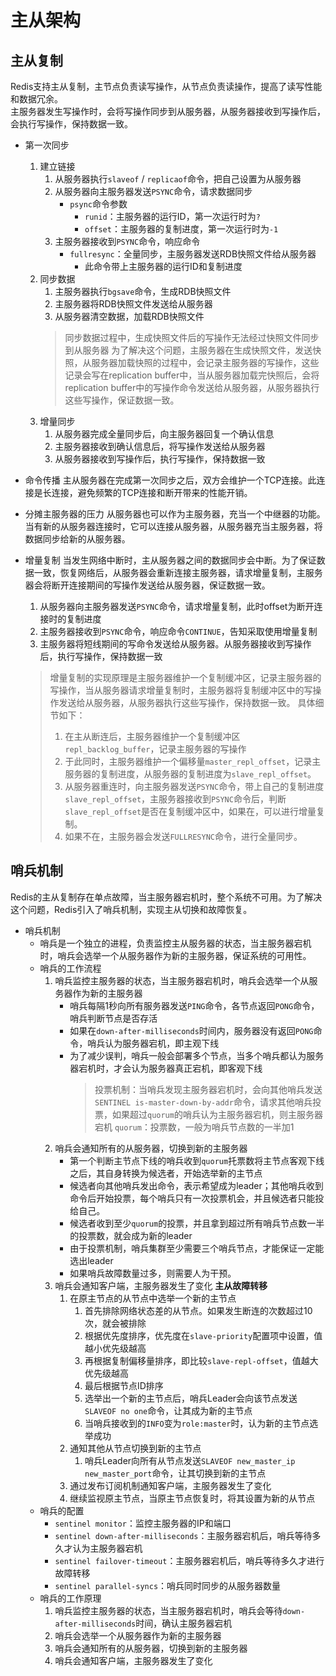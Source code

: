 # 主从架构

## 主从复制

Redis支持主从复制，主节点负责读写操作，从节点负责读操作，提高了读写性能和数据冗余。  
主服务器发生写操作时，会将写操作同步到从服务器，从服务器接收到写操作后，会执行写操作，保持数据一致。

- 第一次同步
   1. 建立链接
      1. 从服务器执行`slaveof` / `replicaof`命令，把自己设置为从服务器
      2. 从服务器向主服务器发送`PSYNC`命令，请求数据同步
          - `psync`命令参数
            - `runid`：主服务器的运行ID，第一次运行时为`?`
            - `offset`：主服务器的复制进度，第一次运行时为`-1`
      3. 主服务器接收到`PSYNC`命令，响应命令
          - `fullresync`：全量同步，主服务器发送RDB快照文件给从服务器
            - 此命令带上主服务器的运行ID和复制进度
   2. 同步数据
      1. 主服务器执行`bgsave`命令，生成RDB快照文件
      2. 主服务器将RDB快照文件发送给从服务器
      3. 从服务器清空数据，加载RDB快照文件
      > 同步数据过程中，生成快照文件后的写操作无法经过快照文件同步到从服务器
      > 为了解决这个问题，主服务器在生成快照文件，发送快照，从服务器加载快照的过程中，会记录主服务器的写操作，这些记录会写在replication buffer中，当从服务器加载完快照后，会将replication buffer中的写操作命令发送给从服务器，从服务器执行这些写操作，保证数据一致。
   3. 增量同步
      1. 从服务器完成全量同步后，向主服务器回复一个确认信息
      2. 主服务器接收到确认信息后，将写操作发送给从服务器
      3. 从服务器接收到写操作后，执行写操作，保持数据一致

- 命令传播
  主从服务器在完成第一次同步之后，双方会维护一个TCP连接。此连接是长连接，避免频繁的TCP连接和断开带来的性能开销。

- 分摊主服务器的压力
   从服务器也可以作为主服务器，充当一个中继器的功能。当有新的从服务器连接时，它可以连接从服务器，从服务器充当主服务器，将数据同步给新的从服务器。

- 增量复制
   当发生网络中断时，主从服务器之间的数据同步会中断。为了保证数据一致，恢复网络后，从服务器会重新连接主服务器，请求增量复制，主服务器会将断开连接期间的写操作发送给从服务器，保证数据一致。
   1. 从服务器向主服务器发送`PSYNC`命令，请求增量复制，此时offset为断开连接时的复制进度
   2. 主服务器接收到`PSYNC`命令，响应命令`CONTINUE`，告知采取使用增量复制
   3. 主服务器将短线期间的写命令发送给从服务器。从服务器接收到写操作后，执行写操作，保持数据一致
    > 增量复制的实现原理是主服务器维护一个复制缓冲区，记录主服务器的写操作，当从服务器请求增量复制时，主服务器将复制缓冲区中的写操作发送给从服务器，从服务器执行这些写操作，保持数据一致。
    > 具体细节如下：
    > 1. 在主从断连后，主服务器维护一个复制缓冲区`repl_backlog_buffer`，记录主服务器的写操作
    > 2. 于此同时，主服务器维护一个偏移量`master_repl_offset`，记录主服务器的复制进度，从服务器的复制进度为`slave_repl_offset`。
    > 3. 从服务器重连时，向主服务器发送`PSYNC`命令，带上自己的复制进度`slave_repl_offset`，主服务器接收到`PSYNC`命令后，判断`slave_repl_offset`是否在复制缓冲区中，如果在，可以进行增量复制。
    > 4. 如果不在，主服务器会发送`FULLRESYNC`命令，进行全量同步。

## 哨兵机制

Redis的主从复制存在单点故障，当主服务器宕机时，整个系统不可用。为了解决这个问题，Redis引入了哨兵机制，实现主从切换和故障恢复。

- 哨兵机制
  - 哨兵是一个独立的进程，负责监控主从服务器的状态，当主服务器宕机时，哨兵会选举一个从服务器作为新的主服务器，保证系统的可用性。
  - 哨兵的工作流程
    1. 哨兵监控主服务器的状态，当主服务器宕机时，哨兵会选举一个从服务器作为新的主服务器
        - 哨兵每隔1秒向所有服务器发送`PING`命令，各节点返回`PONG`命令，哨兵判断节点是否存活
        - 如果在`down-after-milliseconds`时间内，服务器没有返回`PONG`命令，哨兵认为服务器宕机，即主观下线
        - 为了减少误判，哨兵一般会部署多个节点，当多个哨兵都认为服务器宕机时，才会认为服务器真正宕机，即客观下线
           > 投票机制：当哨兵发现主服务器宕机时，会向其他哨兵发送`SENTINEL is-master-down-by-addr`命令，请求其他哨兵投票，如果超过`quorum`的哨兵认为主服务器宕机，则主服务器宕机
           > `quorum`：投票数，一般为哨兵节点数的一半加1
    2. 哨兵会通知所有的从服务器，切换到新的主服务器
        - 第一个判断主节点下线的哨兵收到`quorum`托票数将主节点客观下线之后，其自身转换为候选者，开始选举新的主节点
        - 候选者向其他哨兵发出命令，表示希望成为leader；其他哨兵收到命令后开始投票，每个哨兵只有一次投票机会，并且候选者只能投给自己。
        - 候选者收到至少`quorum`的投票，并且拿到超过所有哨兵节点数一半的投票数，就会成为新的leader
        - 由于投票机制，哨兵集群至少需要三个哨兵节点，才能保证一定能选出leader
        - 如果哨兵故障数量过多，则需要人为干预。
    3. 哨兵会通知客户端，主服务器发生了变化 **主从故障转移**
        1. 在原主节点的从节点中选举一个新的主节点
           1. 首先排除网络状态差的从节点。如果发生断连的次数超过10次，就会被排除
           2. 根据优先度排序，优先度在`slave-priority`配置项中设置，值越小优先级越高
           3. 再根据复制偏移量排序，即比较`slave-repl-offset`，值越大优先级越高
           4. 最后根据节点ID排序
           5. 选举出一个新的主节点后，哨兵Leader会向该节点发送`SLAVEOF no one`命令，让其成为新的主节点
           6. 当哨兵接收到的`INFO`变为`role:master`时，认为新的主节点选举成功
        2. 通知其他从节点切换到新的主节点
           1. 哨兵Leader向所有从节点发送`SLAVEOF new_master_ip new_master_port`命令，让其切换到新的主节点
        3. 通过发布订阅机制通知客户端，主服务器发生了变化
        4. 继续监视原主节点，当原主节点恢复时，将其设置为新的从节点
  - 哨兵的配置
    - `sentinel monitor`：监控主服务器的IP和端口
    - `sentinel down-after-milliseconds`：主服务器宕机后，哨兵等待多久才认为主服务器宕机
    - `sentinel failover-timeout`：主服务器宕机后，哨兵等待多久才进行故障转移
    - `sentinel parallel-syncs`：哨兵同时同步的从服务器数量
  - 哨兵的工作原理
    1. 哨兵监控主服务器的状态，当主服务器宕机时，哨兵会等待`down-after-milliseconds`时间，确认主服务器宕机
    2. 哨兵会选举一个从服务器作为新的主服务器
    3. 哨兵会通知所有的从服务器，切换到新的主服务器
    4. 哨兵会通知客户端，主服务器发生了变化
